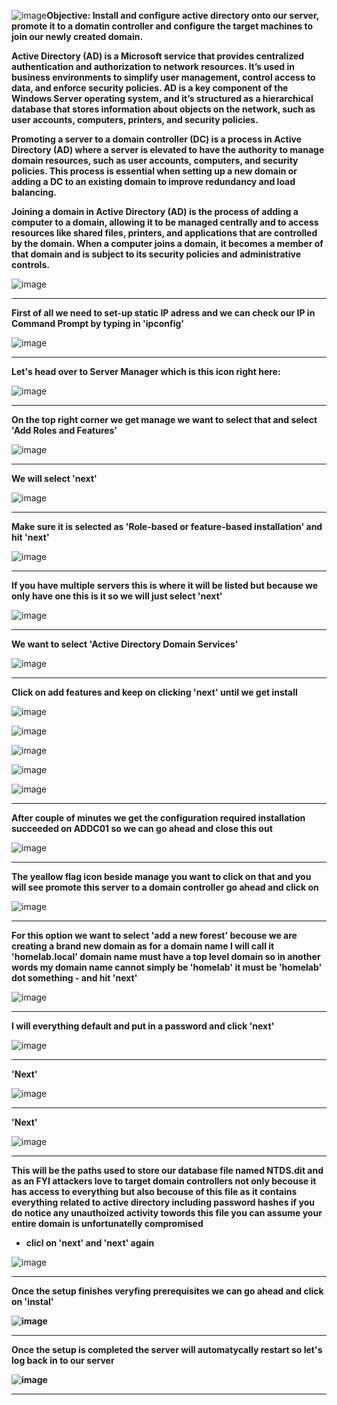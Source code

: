 ![image](https://github.com/Oureyelet/Active-Directory-Home-Lab-Project/assets/69697624/6cde4492-6cdf-467a-afe9-afb71ef159d4)<b>Objective: Install and configure active directory onto our server, promote it to a domatin 
controller and configure the target machines to join our newly created domain.</b>

<b>Active Directory (AD) is a Microsoft service that provides centralized authentication and 
authorization to network resources. It’s used in business environments to simplify user 
management, control access to data, and enforce security policies. AD is a key component of 
the Windows Server operating system, and it’s structured as a hierarchical database that stores 
information about objects on the network, such as user accounts, computers, printers, and 
security policies.</b>

<b>Promoting a server to a domain controller (DC) is a process in Active Directory (AD) where a 
server is elevated to have the authority to manage domain resources, such as user accounts, 
computers, and security policies. This process is essential when setting up a new domain or 
adding a DC to an existing domain to improve redundancy and load balancing.</b>

<b>Joining a domain in Active Directory (AD) is the process of adding a computer to a domain, 
allowing it to be managed centrally and to access resources like shared files, printers, and 
applications that are controlled by the domain. When a computer joins a domain, it becomes a 
member of that domain and is subject to its security policies and administrative controls.</b>

![image](https://github.com/Oureyelet/Active-Directory-Home-Lab-Project/assets/69697624/d81c9279-75b3-42da-9f4e-e9b38e5c2a0c)

<hr>

<b>First of all we need to set-up static IP adress and we can check our IP in 
Command Prompt by typing in 'ipconfig'</b>

![image](https://github.com/Oureyelet/Active-Directory-Home-Lab-Project/assets/69697624/6c8af9f6-7d8d-4988-8313-2268c0a53e67)

<hr>

<b>Let's head over to Server Manager which is this icon right here:</b>

![image](https://github.com/Oureyelet/Active-Directory-Home-Lab-Project/assets/69697624/3cd93dc9-7411-4a1a-a0ad-8fe3ce84f288)

<hr>

<b>On the top right corner we get manage we want to select that and select 'Add Roles and Features'</b>

![image](https://github.com/Oureyelet/Active-Directory-Home-Lab-Project/assets/69697624/c4e13d56-3562-4ff7-a062-da8f69dd59ba)

<hr>

<b>We will select 'next'</b>

![image](https://github.com/Oureyelet/Active-Directory-Home-Lab-Project/assets/69697624/1e637f1e-c261-4477-a662-81e75b7da5a1)

<hr>

<b>Make sure it is selected as 'Role-based or feature-based installation' and hit 'next'</b>

![image](https://github.com/Oureyelet/Active-Directory-Home-Lab-Project/assets/69697624/38ebaa98-817e-408d-9971-4265e9335a3a)

<hr>

<b>If you have multiple servers this is where it will be listed but because we only have one 
this is it so we will just select 'next'</b>

![image](https://github.com/Oureyelet/Active-Directory-Home-Lab-Project/assets/69697624/ca34dc82-e9c5-428d-b93a-e535bcf81569)

<hr>

<b>We want to select 'Active Directory Domain Services'</b>

![image](https://github.com/Oureyelet/Active-Directory-Home-Lab-Project/assets/69697624/e280fc79-ff07-4dcc-90b7-733eea5ae786)

<hr>

<b>Click on add features and keep on clicking 'next' until we get install</b>

![image](https://github.com/Oureyelet/Active-Directory-Home-Lab-Project/assets/69697624/c2c271ed-28c5-4214-a02e-043e3df1a7d3)

![image](https://github.com/Oureyelet/Active-Directory-Home-Lab-Project/assets/69697624/c9212ae9-7deb-4e22-b014-1e1ecec178ca)

![image](https://github.com/Oureyelet/Active-Directory-Home-Lab-Project/assets/69697624/b653d532-34f4-4099-b39c-c2425e40a58e)

![image](https://github.com/Oureyelet/Active-Directory-Home-Lab-Project/assets/69697624/c9462c7d-31a6-4545-835e-bfc5b15373cd)

![image](https://github.com/Oureyelet/Active-Directory-Home-Lab-Project/assets/69697624/67d3f548-21e5-42b4-bfd1-eae55fafe9ab)

<hr>

<b>After couple of minutes we get the configuration required installation succeeded on ADDC01 so we can go 
ahead and close this out</b>

![image](https://github.com/Oureyelet/Active-Directory-Home-Lab-Project/assets/69697624/6aaf3828-f77d-4f5d-af84-284a7e27b811)

<hr>

<b>The yeallow flag icon beside manage you want to click on that and you will see promote this server to a 
domain controller go ahead and click on</b>

![image](https://github.com/Oureyelet/Active-Directory-Home-Lab-Project/assets/69697624/fc5a1f1c-4071-48da-b958-813ccfb4df8c)

<hr>

<b>For this option we want to select 'add a new forest' becouse we are creating a brand new domain
as for a domain name I will call it 'homelab.local' domain name must have a top level domain so
in another words my domain name cannot simply be 'homelab' it must be 'homelab' dot something - and hit 'next'</b>

![image](https://github.com/Oureyelet/Active-Directory-Home-Lab-Project/assets/69697624/171b7f0e-c6c0-4181-8ed9-934f3def8315)

<hr>

<b>I will everything default and put in a password and click 'next'</b>

![image](https://github.com/Oureyelet/Active-Directory-Home-Lab-Project/assets/69697624/a201e110-984b-4c0b-a544-717e7ff32b9d)

<hr>

<b>'Next'</b>

![image](https://github.com/Oureyelet/Active-Directory-Home-Lab-Project/assets/69697624/1e70be55-e844-43bf-8e31-79aaf70a31d3)

<hr>

<b>'Next'</b>

![image](https://github.com/Oureyelet/Active-Directory-Home-Lab-Project/assets/69697624/0f5fc3da-62a1-4d2a-b02e-6183ca87ecfd)

<hr>

<b>This will be the paths used to store our database file named NTDS.dit and as an FYI attackers 
love to target domain controllers not only becouse it has access to everything but also becouse of 
this file as it contains everything related to active directory including password hashes if you 
do notice any unauthoized activity towords this file you can assume your entire domain is unfortunatelly compromised
 - clicl on 'next' and 'next' again</b>

 ![image](https://github.com/Oureyelet/Active-Directory-Home-Lab-Project/assets/69697624/b93c4db7-43aa-4c51-b313-2f42c47155d7)

<hr>

<b>Once the setup finishes veryfing prerequisites we can go ahead and click on 'instal'<b>

![image](https://github.com/Oureyelet/Active-Directory-Home-Lab-Project/assets/69697624/e783d9fc-17b5-45cb-b611-c423f9adede3)

<hr>

<b>Once the setup is completed the server will automatycally restart so let's log back in to our server</b>

![image](https://github.com/Oureyelet/Active-Directory-Home-Lab-Project/assets/69697624/f181053e-cb2f-489c-a71e-711339b85402)

<hr>

<b></b>
